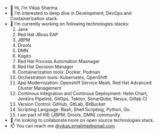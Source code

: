 - 👋 Hi, I’m Vikas Sharma.
- 👀 I’m interested to deep dive in Development, DevOps and Containerization stack.
- 🌱 I’m currently working on following technologies stacks:
     1.  Java
     2.  Red Hat JBoss EAP
     3.  JBPM
     4.  Drools
     5.  DMN
     6.  Kogito
     7.  Red Hat Process Automation Maanager
     8.  Red Hat Decision Manager
     9.  Containerization tools: Docker, Podman
     10. Orchestration tools: Kubernetes, OpenShift
     11. App Modernization: Openshift Service Mesh, Red Hat Advanced Cluster Management
     12. Continous Integration and Continous Deployment:  Helm Chart, Jenkins Pipeline, GitOps, Tekton, SonarQube, Nexus, Gitlab CI
     13. Version Control: GitHub, GitLab, BitBucket
     14. Scripting Language: Bash, Shell Scripting, Python, Go.
     15. I am part of KIE (JBPM, Drools, DMN) community.
- 💞️ I’m looking to collaborate more on open source technologies stack.
- 📫 You can reach me @vikas.emailme@gmail.com

<!---
vikassharma437/vikassharma437 is a ✨ special ✨ repository because its `README.md` (this file) appears on your GitHub profile.
You can click the Preview link to take a look at your changes.
--->
